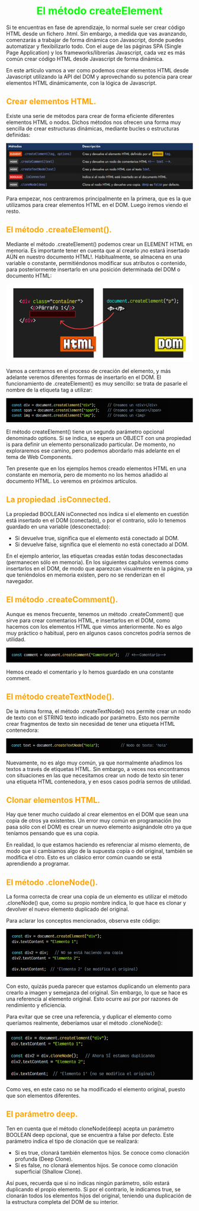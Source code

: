 # <span style="color:lime"><center>El método createElement</center></span>

Si te encuentras en fase de aprendizaje, lo normal suele ser crear código HTML desde un fichero .html. Sin embargo, a medida que vas avanzando, comenzarás a trabajar de forma dinámica con Javascript, donde puedes automatizar y flexibilizarlo todo. Con el auge de las páginas SPA (Single Page Application) y los frameworks/librerías Javascript, cada vez es más común crear código HTML desde Javascript de forma dinámica.

En este artículo vamos a ver como podemos crear elementos HTML desde Javascript utilizando la API del DOM y aprovechando su potencia para crear elementos HTML dinámicamente, con la lógica de Javascript.

## <span style="color:orange">Crear elementos HTML.</span>
Existe una serie de métodos para crear de forma eficiente diferentes elementos HTML o nodos. Dichos métodos nos ofrecen una forma muy sencilla de crear estructuras dinámicas, mediante bucles o estructuras definidas:

![alt text](./imagenes-el-metodo-create-element/image.png)

Para empezar, nos centraremos principalmente en la primera, que es la que utilizamos para crear elementos HTML en el DOM. Luego iremos viendo el resto.

## <span style="color:orange">El método .createElement().</span>
Mediante el método .createElement() podemos crear un ELEMENT HTML en memoria. Es importante tener en cuenta que al crearlo ¡no estará insertado AÚN en nuestro documento HTML!. Habitualmente, se almacena en una variable o constante, permitiéndonos modificar sus atributos o contenido, para posteriormente insertarlo en una posición determinada del DOM o documento HTML:

![alt text](./imagenes-el-metodo-create-element/createelement-dom.png)

Vamos a centrarnos en el proceso de creación del elemento, y más adelante veremos diferentes formas de insertarlo en el DOM. El funcionamiento de .createElement() es muy sencillo: se trata de pasarle el nombre de la etiqueta tag a utilizar:

![alt text](./imagenes-el-metodo-create-element/image-1.png)

El método createElement() tiene un segundo parámetro opcional denominado options. Si se indica, se espera un OBJECT con una propiedad is para definir un elemento personalizado particular. De momento, no exploraremos ese camino, pero podemos abordarlo más adelante en el tema de Web Components.

Ten presente que en los ejemplos hemos creado elementos HTML en una constante en memoria, pero de momento no los hemos añadido al documento HTML. Lo veremos en próximos artículos.

## <span style="color:orange">La propiedad .isConnected.</span>
La propiedad BOOLEAN isConnected nos indica si el elemento en cuestión está insertado en el DOM (conectado), o por el contrario, sólo lo tenemos guardado en una variable (desconectado):

   - Si devuelve true, significa que el elemento está conectado al DOM.
   - Si devuelve false, significa que el elemento no está conectado al DOM.

En el ejemplo anterior, las etiquetas creadas están todas desconectadas (permanecen sólo en memoria). En los siguientes capítulos veremos como insertarlos en el DOM, de modo que aparezcan visualmente en la página, ya que teniéndolos en memoria existen, pero no se renderizan en el navegador.

## <span style="color:orange">El método .createComment().</span>
Aunque es menos frecuente, tenemos un método .createComment() que sirve para crear comentarios HTML, e insertarlos en el DOM, como hacemos con los elementos HTML que vimos anteriormente. No es algo muy práctico o habitual, pero en algunos casos concretos podría sernos de utilidad.

![alt text](./imagenes-el-metodo-create-element/image-2.png)

Hemos creado el comentario <!-- Comentario --> y lo hemos guardado en una constante comment.

## <span style="color:orange">El método createTextNode().</span>
De la misma forma, el método .createTextNode() nos permite crear un nodo de texto con el STRING texto indicado por parámetro. Esto nos permite crear fragmentos de texto sin necesidad de tener una etiqueta HTML contenedora:

![alt text](./imagenes-el-metodo-create-element/image-3.png)

Nuevamente, no es algo muy común, ya que normalmente añadimos los textos a través de etiquetas HTML. Sin embargo, a veces nos encontramos con situaciones en las que necesitamos crear un nodo de texto sin tener una etiqueta HTML contenedora, y en esos casos podría sernos de utilidad.

## <span style="color:orange">Clonar elementos HTML.</span>
Hay que tener mucho cuidado al crear elementos en el DOM que sean una copia de otros ya existentes. Un error muy común en programación (no pasa sólo con el DOM) es crear un nuevo elemento asignándole otro ya que teníamos pensando que es una copia.

En realidad, lo que estamos haciendo es referenciar al mismo elemento, de modo que si cambiamos algo de la supuesta copia o del original, también se modifica el otro. Esto es un clásico error común cuando se está aprendiendo a programar.

## <span style="color:orange">El método .cloneNode().</span>
La forma correcta de crear una copia de un elemento es utilizar el método .cloneNode() que, como su propio nombre indica, lo que hace es clonar y devolver el nuevo elemento duplicado del original.

Para aclarar los conceptos mencionados, observa este código:

![alt text](./imagenes-el-metodo-create-element/image-4.png)

Con esto, quizás pueda parecer que estamos duplicando un elemento para crearlo a imagen y semejanza del original. Sin embargo, lo que se hace es una referencia al elemento original. Esto ocurre así por por razones de rendimiento y eficiencia.

Para evitar que se cree una referencia, y duplicar el elemento como queríamos realmente, deberíamos usar el método .cloneNode():

![alt text](./imagenes-el-metodo-create-element/image-5.png)

Como ves, en este caso no se ha modificado el elemento original, puesto que son elementos diferentes.

## <span style="color:orange">El parámetro deep.</span>
Ten en cuenta que el método cloneNode(deep) acepta un parámetro BOOLEAN deep opcional, que se encuentra a false por defecto. Este parámetro indica el tipo de clonación que se realizará:

   - Si es true, clonará también elementos hijos. Se conoce como clonación profunda (Deep Clone).
   - Si es false, no clonará elementos hijos. Se conoce como clonación superficial (Shallow Clone).

Así pues, recuerda que si no indicas ningún parámetro, sólo estará duplicando el propio elemento. Si por el contrario, le indicamos true, se clonarán todos los elementos hijos del original, teniendo una duplicación de la estructura completa del DOM de su interior.

